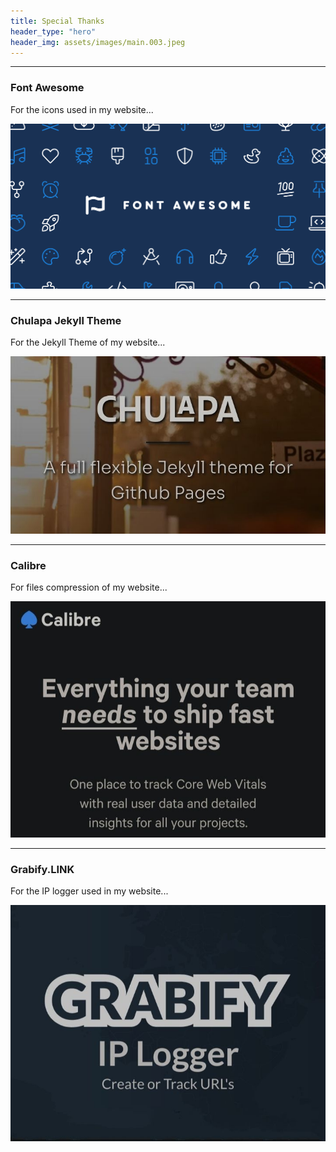 ```yaml
---
title: Special Thanks
header_type: "hero"
header_img: assets/images/main.003.jpeg
---
```

---

### Font Awesome

For the icons used in my website...

![000.008](/assets/images/000.008.png)

---

### Chulapa Jekyll Theme

For the Jekyll Theme of my website...

![000.009](/assets/images/000.009.jpeg)

---

### Calibre

For files compression of my website...

![000.013](/assets/images/000.013.jpeg)

---

### Grabify.LINK

For the IP logger used in my website...

![000.014](/assets/images/000.014.jpeg)

